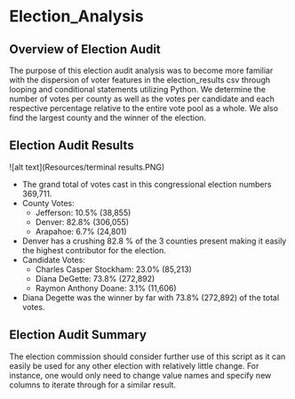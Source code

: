 # Election_Analysis

## Overview of Election Audit
The purpose of this election audit analysis was to become more familiar with the dispersion of voter features in the election_results csv through looping and conditional statements utilizing Python. We determine the number of votes per county as well as the votes per candidate and each respective percentage relative to the entire vote pool as a whole. We also find the largest county and the winner of the election.

## Election Audit Results

![alt text](Resources/terminal results.PNG)

* The grand total of votes cast in this congressional election numbers 369,711.
* County Votes:
  * Jefferson: 10.5% (38,855)
  * Denver: 82.8% (306,055)
  * Arapahoe: 6.7% (24,801)
* Denver has a crushing 82.8 % of the 3 counties present making it easily the highest contributor for the election.
* Candidate Votes: 
  * Charles Casper Stockham: 23.0% (85,213)
  * Diana DeGette: 73.8% (272,892)
  * Raymon Anthony Doane: 3.1% (11,606)
* Diana Degette was the winner by far with 73.8% (272,892) of the total votes.

## Election Audit Summary
The election commission should consider further use of this script as it can easily be used for any other election with relatively little change. For instance, one would only need to change value names and specify new columns to iterate through for a similar result.
